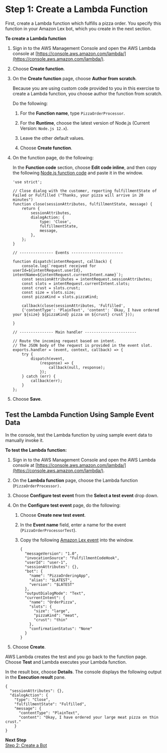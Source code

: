 # Step 1: Create a Lambda Function

First, create a Lambda function which fulfills a pizza order. You specify this function in your Amazon Lex bot, which you create in the next section.

**To create a Lambda function**

1. Sign in to the AWS Management Console and open the AWS Lambda console at [https://console.aws.amazon.com/lambda/](https://console.aws.amazon.com/lambda/).

1. Choose **Create function**.

1. On the **Create function** page, choose **Author from scratch**. 

   Because you are using custom code provided to you in this exercise to create a Lambda function, you choose author the function from scratch.

   Do the following:

   1. For the **Function name**, type `PizzaOrderProcessor`.

   1. For the **Runtime**, choose the latest version of Node.js (Current Version: `Node.js 12.x`).

   1. Leave the other default values.

   1. Choose **Create function**.

1. On the function page, do the following: 

   In the **Function code** section, choose **Edit code inline**, and then copy the following [Node.js function code](../source/lex-order-pizza-nodejs.js) and paste it in the window. 

   ```
   'use strict';
        
   // Close dialog with the customer, reporting fulfillmentState of Failed or Fulfilled ("Thanks, your pizza will arrive in 20 minutes")
   function close(sessionAttributes, fulfillmentState, message) {
       return {
           sessionAttributes,
           dialogAction: {
               type: 'Close',
               fulfillmentState,
               message,
           },
       };
   }
    
   // --------------- Events -----------------------
    
   function dispatch(intentRequest, callback) {
       console.log(`request received for userId=${intentRequest.userId}, intentName=${intentRequest.currentIntent.name}`);
       const sessionAttributes = intentRequest.sessionAttributes;
       const slots = intentRequest.currentIntent.slots;
       const crust = slots.crust;
       const size = slots.size;
       const pizzaKind = slots.pizzaKind;
       
       callback(close(sessionAttributes, 'Fulfilled',
       {'contentType': 'PlainText', 'content': `Okay, I have ordered your ${size} ${pizzaKind} pizza on ${crust} crust`}));
       
   }
    
   // --------------- Main handler -----------------------
    
   // Route the incoming request based on intent.
   // The JSON body of the request is provided in the event slot.
   exports.handler = (event, context, callback) => {
       try {
           dispatch(event,
               (response) => {
                   callback(null, response);
               });
       } catch (err) {
           callback(err);
       }
   };
   ```

1. Choose **Save**.

## Test the Lambda Function Using Sample Event Data

In the console, test the Lambda function by using sample event data to manually invoke it. 

**To test the Lambda function:**

1. Sign in to the AWS Management Console and open the AWS Lambda console at [https://console.aws.amazon.com/lambda/](https://console.aws.amazon.com/lambda/).

1. On the **Lambda function** page, choose the Lambda function (`PizzaOrderProcessor).`

1. Choose **Configure test event** from the **Select a test event** drop down.

1. On the **Configure test event** page, do the following: 

   1. Choose **Create new test event**.

   1. In the **Event name** field, enter a name for the event (`PizzaOrderProcessorTest`).

   1. Copy the following [Amazon Lex event](../source/lex-order-pizza-test.json) into the window. 

      ```
      {
        "messageVersion": "1.0",
        "invocationSource": "FulfillmentCodeHook",
        "userId": "user-1",
        "sessionAttributes": {},
        "bot": {
          "name": "PizzaOrderingApp",
          "alias": "$LATEST",
          "version": "$LATEST"
        },
        "outputDialogMode": "Text",
        "currentIntent": {
          "name": "OrderPizza",
          "slots": {
            "size": "large",
            "pizzaKind": "meat",
            "crust": "thin"
          },
          "confirmationStatus": "None"
        }
      }
      ```

1. Choose **Create**.

AWS Lambda creates the test and you go back to the function page. Choose **Test** and Lambda executes your Lambda function.

In the result box, choose **Details**. The console displays the following output in the **Execution result** pane. 

```
{
  "sessionAttributes": {},
  "dialogAction": {
    "type": "Close",
    "fulfillmentState": "Fulfilled",
    "message": {
      "contentType": "PlainText",
      "content": "Okay, I have ordered your large meat pizza on thin crust."
    }
}
```

**Next Step**  
[Step 2: Create a Bot](ex2-step2.md)
